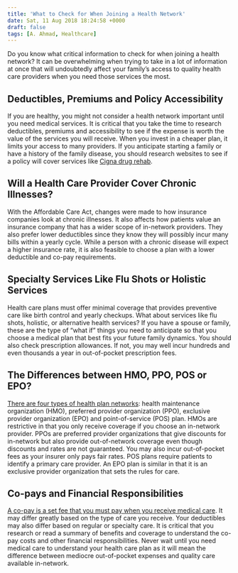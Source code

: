```yaml
---
title: 'What to Check for When Joining a Health Network'
date: Sat, 11 Aug 2018 18:24:58 +0000
draft: false
tags: [A. Ahmad, Healthcare]
---
```


Do you know what critical information to check for when joining a health network? It can be overwhelming when trying to take in a lot of information at once that will undoubtedly affect your family’s access to quality health care providers when you need those services the most.

**Deductibles, Premiums and Policy Accessibility**
--------------------------------------------------

If you are healthy, you might not consider a health network important until you need medical services. It is critical that you take the time to research deductibles, premiums and accessibility to see if the expense is worth the value of the services you will receive. When you invest in a cheaper plan, it limits your access to many providers. If you anticipate starting a family or have a history of the family disease, you should research websites to see if a policy will cover services like [Cigna drug rehab](https://aspirehealthnetwork.com/insurance/cigna/).

**Will a Health Care Provider Cover Chronic Illnesses?**
--------------------------------------------------------

With the Affordable Care Act, changes were made to how insurance companies look at chronic illnesses. It also affects how patients value an insurance company that has a wider scope of in-network providers. They also prefer lower deductibles since they know they will possibly incur many bills within a yearly cycle. While a person with a chronic disease will expect a higher insurance rate, it is also feasible to choose a plan with a lower deductible and co-pay requirements.

**Specialty Services Like Flu Shots or Holistic Services**
----------------------------------------------------------

Health care plans must offer minimal coverage that provides preventive care like birth control and yearly checkups. What about services like flu shots, holistic, or alternative health services? If you have a spouse or family, these are the type of “what if” things you need to anticipate so that you choose a medical plan that best fits your future family dynamics. You should also check prescription allowances. If not, you may well incur hundreds and even thousands a year in out-of-pocket prescription fees.

**The Differences between HMO, PPO, POS or EPO?**
-------------------------------------------------

[There are four types of health plan networks](https://speier.house.gov/sites/speier.house.gov/files/ahip-interactive-consumer-guide-compressed.pdf): health maintenance organization (HMO), preferred provider organization (PPO), exclusive provider organization (EPO) and point-of-service (POS) plan. HMOs are restrictive in that you only receive coverage if you choose an in-network provider. PPOs are preferred provider organizations that give discounts for in-network but also provide out-of-network coverage even though discounts and rates are not guaranteed. You may also incur out-of-pocket fees as your insurer only pays fair rates. POS plans require patients to identify a primary care provider. An EPO plan is similar in that it is an exclusive provider organization that sets the rules for care.

**Co-pays and Financial Responsibilities**
------------------------------------------

[A co-pay is a set fee that you must pay when you receive medical care](https://www.va.gov/healthbenefits/assets/documents/publications/medicationcopaybrochure.pdf). It may differ greatly based on the type of care you receive. Your deductibles may also differ based on regular or specialty care. It is critical that you research or read a summary of benefits and coverage to understand the co-pay costs and other financial responsibilities. Never wait until you need medical care to understand your health care plan as it will mean the difference between mediocre out-of-pocket expenses and quality care available in-network.
